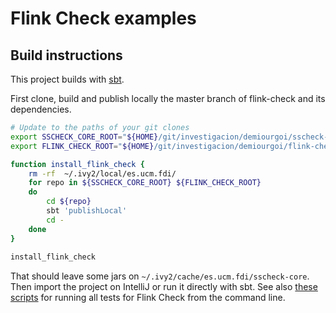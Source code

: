 # Flink Check examples 

## Build instructions 

This project builds with [sbt](https://www.scala-sbt.org/).

First clone, build and publish locally the master branch of flink-check 
and its dependencies. 

```bash
# Update to the paths of your git clones
export SSCHECK_CORE_ROOT="${HOME}/git/investigacion/demiourgoi/sscheck-core"
export FLINK_CHECK_ROOT="${HOME}/git/investigacion/demiourgoi/flink-check/flink-check"

function install_flink_check {
    rm -rf  ~/.ivy2/local/es.ucm.fdi/
    for repo in ${SSCHECK_CORE_ROOT} ${FLINK_CHECK_ROOT}
    do
        cd ${repo}
        sbt 'publishLocal'
        cd -
    done
}
 
install_flink_check
``` 

That should leave some jars on `~/.ivy2/cache/es.ucm.fdi/sscheck-core`. 
Then import the project on IntelliJ or run it directly with sbt.
See also [these scripts](https://github.com/demiourgoi/flink-check/tree/master/ci) for running all tests for Flink Check from the command line.
